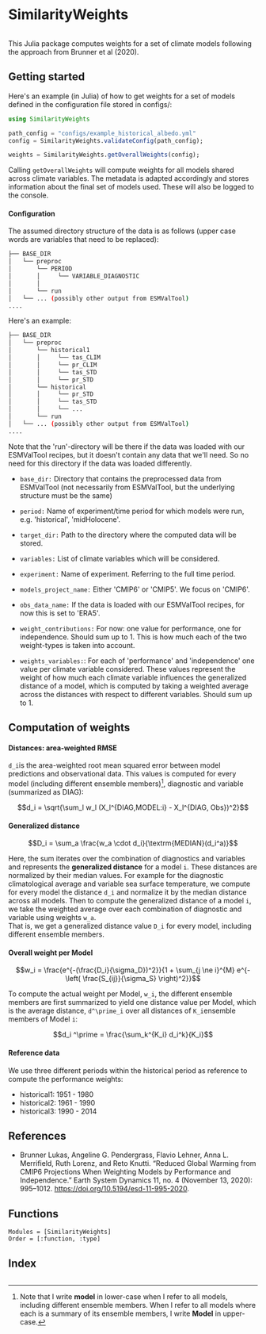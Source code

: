# SimilarityWeights

```@contents
```

This Julia package computes weights for a set of climate models following the approach
from Brunner et al (2020). 

## Getting started

Here's an example (in Julia) of how to get weights for a set of models defined in the configuration file stored in configs/: 

````julia
using SimilarityWeights

path_config = "configs/example_historical_albedo.yml"
config = SimilarityWeights.validateConfig(path_config);

weights = SimilarityWeights.getOverallWeights(config);
````

Calling ``getOverallWeights`` will compute weights for all models shared across climate variables. The metadata is adapted accordingly and stores information about the final set of models used. These will also be logged to the console. 

#### Configuration

The assumed directory structure of the data is as follows (upper case words are variables 
that need to be replaced): 

```bash
├── BASE_DIR
│   └── preproc
│       └── PERIOD
│       │     └── VARIABLE_DIAGNOSTIC
│       │  
│       └── run
│   └── ... (possibly other output from ESMValTool)
....
```

Here's an example:

```bash
├── BASE_DIR
│   └── preproc
│       └── historical1
│       │     └── tas_CLIM
│       │     └── pr_CLIM
│       │     └── tas_STD
│       │     └── pr_STD
│       └── historical
│       │     └── pr_STD
│       │     └── tas_STD
│       │     └── ...
│       └── run
│   └── ... (possibly other output from ESMValTool)
....
```


Note that the 'run'-directory will be there if the data was loaded with our ESMValTool recipes, but it doesn't contain any data that we'll need. So no need for this directory if the data was loaded differently. 


- `base_dir:`  Directory that contains the preprocessed data from ESMValTool (not necessarily from ESMValTool, but the underlying structure must be the same)

- `period:` Name of experiment/time period for which models were run, e.g. 'historical', 'midHolocene'.

- `target_dir:` Path to the directory where the computed data will be stored.

- `variables:` List of climate variables which will be considered.

- `experiment:` Name of experiment. Referring to the full time period.

<!-- - `name_ref_period:` If the data is loaded with our ESMValTool recipes, the name of the reference period is, for now, one of 'historical1', 'historical2', 'historical3' (see below).

- `name_full_period:` If the data is loaded with our ESMValTool recipes, the name with which the entire referenced period of the respective experiment is referred to, is set to 'full'. -->

- `models_project_name:` Either 'CMIP6' or 'CMIP5'. We focus on 'CMIP6'.

- `obs_data_name:` If the data is loaded with our ESMValTool recipes, for now this is set to 'ERA5'. 

- `weight_contributions:` For now: one value for performance, one for independence. Should sum up to 1. This is how much each of the two weight-types is taken into account.

- `weights_variables:`: For each of 'performance' and 'independence' one value per climate variable considered. These values represent the weight of how much each climate variable influences the generalized distance of a model, which is computed by taking a weighted average across the distances with respect to different variables. Should sum up to 1. 


## Computation of weights

#### Distances: area-weighted RMSE
``d_i``is the area-weighted root mean squared error between model predictions and observational data.
This values is computed for every model (including different ensemble members)[^1], diagnostic and variable (summarized as DIAG):

```math
d_i = \sqrt{\sum_l w_l (X_l^{DIAG,MODEL:i} - X_l^{DIAG, Obs})^2}
```
[^1]: Note that I write **model** in lower-case when I refer to all models, including different ensemble members. When I refer to all models where each is a summary of its ensemble members, I write **Model** in upper-case.

#### Generalized distance

```math
D_i = \sum_a \frac{w_a \cdot d_i}{\textrm{MEDIAN}(d_i^a)}
```

Here, the sum iterates over the combination of diagnostics and variables and represents the **generalized distance** for a model ``i``.
These distances are normalized by their median values.
For example for the diagnostic climatological average and variable sea surface temperature, we compute for every model 
the distance ``d_i`` and normalize it by the median distance across all models. 
Then to compute the generalized distance of a model ``i``, we take the weighted average over each combination of diagnostic and variable using weights ``w_a``.  
That is, we get a generalized distance value ``D_i`` for every model, including different ensemble members.

#### Overall weight per Model

```math
w_i = \frac{e^{-(\frac{D_i}{\sigma_D})^2}}{1 + \sum_{j \ne i}^{M} e^{-\left( \frac{S_{ij}}{\sigma_S} \right)^2}}
```

To compute the actual weight per Model, ``w_i``, the different ensemble members are first summarized to yield one distance value per Model, which is the average distance, ``d^\prime_i`` over all distances of ``K_i``ensemble members of Model ``i``: 

```math
d_i ^\prime = \frac{\sum_k^{K_i} d_i^k}{K_i}
```


#### Reference data

We use three different periods within the historical period as reference to compute the performance weights: 

- historical1: 1951 - 1980
- historical2: 1961 - 1990
- historical3: 1990 - 2014


## References

- Brunner Lukas, Angeline G. Pendergrass, Flavio Lehner, Anna L. Merrifield, Ruth Lorenz, and Reto Knutti. “Reduced Global Warming from CMIP6 Projections When Weighting Models by Performance and Independence.” Earth System Dynamics 11, no. 4 (November 13, 2020): 995–1012. https://doi.org/10.5194/esd-11-995-2020.



## Functions

```@autodocs
Modules = [SimilarityWeights]
Order = [:function, :type]
```



## Index

```@index
```

